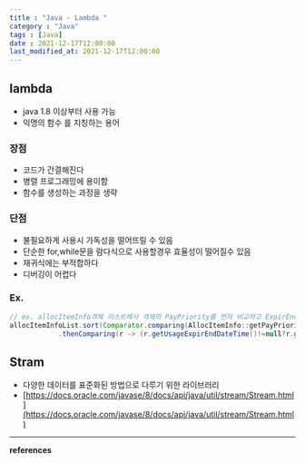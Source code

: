 ```yaml
---
title : "Java - Lambda "
category : "Java"
tags : [Java]
date : 2021-12-17T12:00:00
last_modified_at: 2021-12-17T12:00:00
---
```


## lambda

- java 1.8 이상부터 사용 가능
- 익명의 함수 를 지칭하는 용어

### 장점

- 코드가 간결해진다
- 병렬 프로그래밍에 용이함
- 함수를 생성하는 과정을 생략

### 단점

- 불필요하게 사용시 가독성을 떨어뜨릴 수 있음
- 단순한 for,while문을 람다식으로 사용할경우 효율성이 떨어질수 있음
- 재귀식에는 부적합하다
- 디버깅이 어렵다

### Ex.

```java
// ex. allocItemInfo객체 리스트에서 객체의 PayPriority를 먼저 비교하고 ExpirEndDateTime 또는 PolicyEnd와 비교하여 정렬
allocItemInfoList.sort(Comparator.comparing(AllocItemInfo::getPayPriority)
        	.thenComparing(r -> (r.getUsageExpirEndDateTime()!=null?r.getUsageExpirEndDateTime():welfarePolicyEntity.getPolicyEnd())));
```

## Stram

- 다양한 데이터를 표준화된 방법으로 다루기 위한 라이브러리
- [https://docs.oracle.com/javase/8/docs/api/java/util/stream/Stream.html](https://docs.oracle.com/javase/8/docs/api/java/util/stream/Stream.html)




----
**references**
